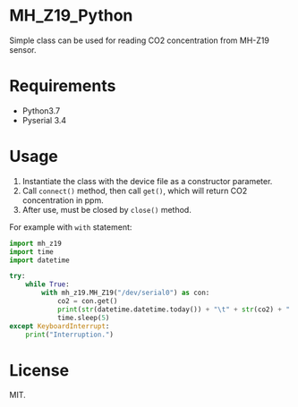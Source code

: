 # MH\_Z19\_Python
  Simple class can be used for reading CO2 concentration from MH-Z19 sensor.

# Requirements
  * Python3.7
  * Pyserial 3.4

# Usage
  1. Instantiate the class with the device file as a constructor parameter.
  1. Call `connect()` method, then call `get()`, which will return CO2 concentration in ppm.
  1. After use, must be closed by `close()` method.

For example with `with` statement:
```python
import mh_z19
import time
import datetime

try:
    while True:
        with mh_z19.MH_Z19("/dev/serial0") as con:
            co2 = con.get()
            print(str(datetime.datetime.today()) + "\t" + str(co2) + " ppm")
            time.sleep(5)
except KeyboardInterrupt:
    print("Interruption.")
```

# License
 MIT.
